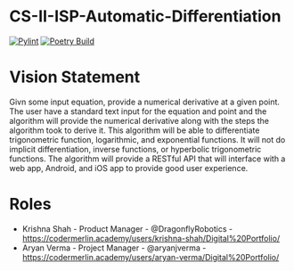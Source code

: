 # CS-II-ISP-Automatic-Differentiation

[![Pylint](https://github.com/DragonflyRobotics/CS-II-ISP-Automatic-Differentiation/actions/workflows/pylint.yml/badge.svg)](https://github.com/DragonflyRobotics/CS-II-ISP-Automatic-Differentiation/actions/workflows/pylint.yml) [![Poetry Build](https://github.com/DragonflyRobotics/CS-II-ISP-Automatic-Differentiation/actions/workflows/build_pkg.yml/badge.svg)](https://github.com/DragonflyRobotics/CS-II-ISP-Automatic-Differentiation/actions/workflows/build_pkg.yml)


# Vision Statement
Givn some input equation, provide a numerical derivative at a given point. The user have a standard text input for the equation and point and the algorithm will provide the numerical derivative along with the steps the algorithm took to derive it. This algorithm will be able to differentiate trigonometric function, logarithmic, and exponential functions. It will not do implicit differentiation, inverse functions, or hyperbolic trigonometric functions. The algorithm will provide a RESTful API that will interface with a web app, Android, and iOS app to provide good user experience. 


# Roles 
* Krishna Shah - Product Manager - @DragonflyRobotics - https://codermerlin.academy/users/krishna-shah/Digital%20Portfolio/
* Aryan Verma - Project Manager - @aryanjverma - https://codermerlin.academy/users/aryan-verma/Digital%20Portfolio/
